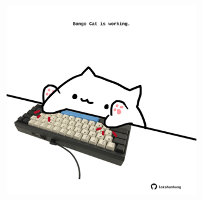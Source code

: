 <!-- built at 07/01/2025, 12:00:43 UTC -->
<p align="center">
  <img width="500" height="500" src="./ReadmeImage.svg">
</p>
